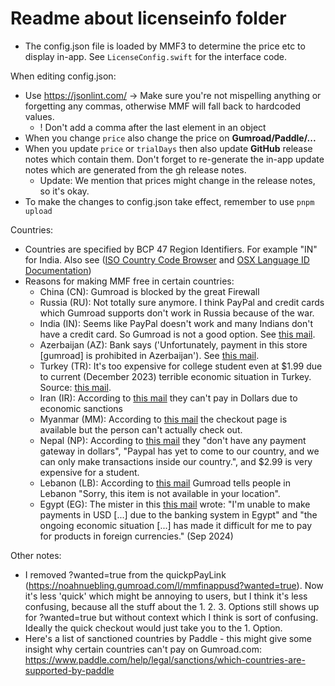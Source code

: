 # Readme about licenseinfo folder

- The config.json file is loaded by MMF3 to determine the price etc to display in-app. See `LicenseConfig.swift` for the interface code.

When editing config.json: 
- Use https://jsonlint.com/ -> Make sure you're not mispelling anything or forgetting any commas, otherwise MMF will fall back to hardcoded values.
  - ! Don't add a comma after the last element in an object
- When you change `price` also change the price on **Gumroad/Paddle/...**
- When you update `price` or `trialDays` then also update **GitHub** release notes which contain them. Don't forget to re-generate the in-app update notes which are generated from the gh release notes.
  - Update: We mention that prices might change in the release notes, so it's okay.
- To make the changes to config.json take effect, remember to use `pnpm upload`

Countries:
- Countries are specified by BCP 47 Region Identifiers. For example "IN" for India. Also see ([ISO Country Code Browser](https://www.iso.org/obp/ui/#search) and [OSX Language ID Documentation](https://developer.apple.com/library/archive/documentation/MacOSX/Conceptual/BPInternational/LanguageandLocaleIDs/LanguageandLocaleIDs.html))
- Reasons for making MMF free in certain countries:
  - China (CN): Gumroad is blocked by the great Firewall
  - Russia (RU): Not totally sure anymore. I think PayPal and credit cards which Gumroad supports don't work in Russia because of the war.
  - India (IN): Seems like PayPal doesn't work and many Indians don't have a credit card. So Gumroad is not a good option. See [this mail](message:<6F7DBCB6-CF25-4FA4-8EC1-B9ACA7DF414F@icloud.com>).
  - Azerbaijan (AZ): Bank says ('Unfortunately, payment in this store [gumroad] is prohibited in Azerbaijan'). See [this mail](message:<4656428B-A309-4306-AF73-BA8660B805A1@gmail.com>).
  - Turkey (TR): It's too expensive for college student even at $1.99 due to current (December 2023) terrible economic situation in Turkey. Source: [this mail](message:<5C18F7A2-8336-48B5-A458-D6A193CEFFAC@icloud.com>).
  - Iran (IR): According to [this mail](message:<CAHkB1paSesFmjY-AehsPuOUr5WfZACkXCxDuaWtqgdn4kKrcuw@mail.gmail.com>) they can't pay in Dollars due to economic sanctions
  - Myanmar (MM): According to [this mail](message:<0FD140DD-9672-4B29-BEA5-F3EEBAE0736A@gmail.com>) the checkout page is available but the person can't actually check out.
  - Nepal (NP): According to [this mail](message:<CAFf=ELgRHw0d0G10z-JbO7RpiVrkc8Ktjh0QoaFmAG6O2NVw-Q@mail.gmail.com>) they "don't have any payment gateway in dollars", "Paypal has yet to come to our country, and we can only make transactions inside our country.", and $2.99 is very expensive for a student.
  - Lebanon (LB): According to [this mail](message:<769F6BFC-D895-4DC3-8207-7CCDD51D7A18@icloud.com>) Gumroad tells people in Lebanon "Sorry, this item is not available in your location". 
  - Egypt (EG): The mister in this [this mail](message:<CABj_fxkd40BWQq5UwdfkVZu=qBsz6+Ova8QzWogasJLhVPACXw@mail.gmail.com>) wrote: "I'm unable to make payments in USD [...] due to the banking system in Egypt" and "the ongoing economic situation [...] has made it difficult for me to pay for products in foreign currencies." (Sep 2024)

Other notes:
- I removed ?wanted=true from the quickpPayLink (https://noahnuebling.gumroad.com/l/mmfinappusd?wanted=true). Now it's less 'quick' which might be annoying to users, but I think it's less confusing, because all the stuff about the 1. 2. 3. Options still shows up for ?wanted=true but without context which I think is sort of confusing. Ideally the quick checkout would just take you to the 1. Option.
- Here's a list of sanctioned countries by Paddle - this might give some insight why certain countries can't pay on Gumroad.com: https://www.paddle.com/help/legal/sanctions/which-countries-are-supported-by-paddle